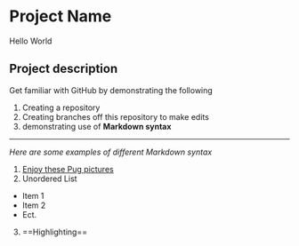 # Project Name
Hello World
## Project description
Get familiar with GitHub by demonstrating the following
1. Creating a repository
2. Creating branches off this repository to make edits
3. demonstrating use of **Markdown syntax**
---
*Here are some examples of different Markdown syntax*
1. [Enjoy these Pug pictures](https://unsplash.com/s/photos/pug)
2. Unordered List
- Item 1
- Item 2
- Ect.
3. ==Highlighting==
  
